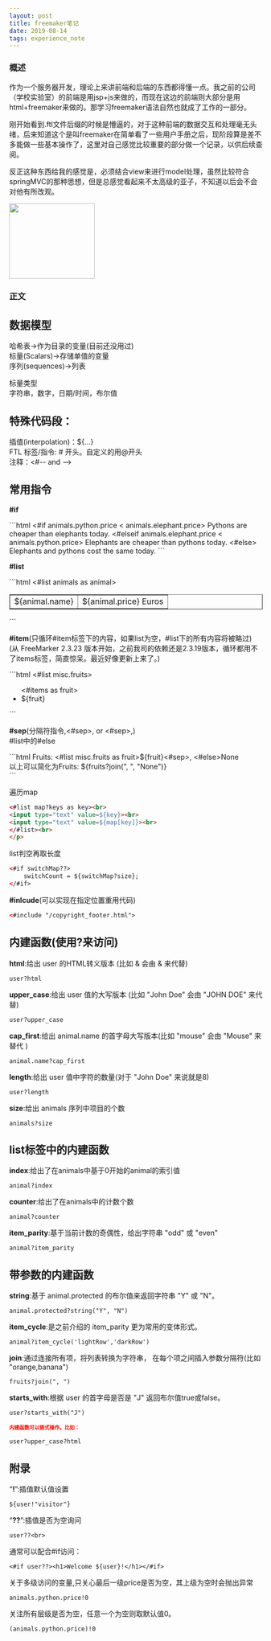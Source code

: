 ```yaml
---
layout: post
title: freemaker笔记
date: 2019-08-14
tags: experience_note
---
```

### 概述

<p>作为一个服务器开发，理论上来讲前端和后端的东西都得懂一点。我之前的公司（学校实验室）的前端是用jsp+js来做的，而现在这边的前端则大部分是用html+freemaker来做的。那学习freemaker语法自然也就成了工作的一部分。</p>
<p>刚开始看到.ftl文件后缀的时候是懵逼的，对于这种前端的数据交互和处理毫无头绪，后来知道这个是叫freemaker在简单看了一些用户手册之后，现阶段算是差不多能做一些基本操作了，这里对自己感觉比较重要的部分做一个记录，以供后续查阅。</p>
<p>反正这种东西给我的感觉是，必须结合view来进行model处理，虽然比较符合springMVC的那种思想，但是总感觉看起来不太高级的亚子，不知道以后会不会对他有所改观。</p>
<img src='https://dawn1432.github.io\images\freemaker笔记\你怎么这个亚子.png' align='margin-left' style=' width:170px;height:150px;margin:0;'/><br>

### 正文

## 数据模型

哈希表->作为目录的变量(目前还没用过)<br>
标量(Scalars)->存储单值的变量<br>
序列(sequences)->列表<br>

标量类型<br>
字符串，数字，日期/时间，布尔值<br>

## 特殊代码段：
插值(interpolation)：${...}<br>
FTL 标签/指令: # 开头。自定义的用@开头<br>
注释：<#-- and --><br>

## 常用指令
<p><strong>#if</strong></p>
```html
<#if animals.python.price < animals.elephant.price>
  Pythons are cheaper than elephants today.
<#elseif animals.elephant.price < animals.python.price>
  Elephants are cheaper than pythons today.
<#else>
  Elephants and pythons cost the same today.
</#if>
```

<p><strong>#list</strong></p>
```html
<table border=1>
  <#list animals as animal>
    <tr><td>${animal.name}<td>${animal.price} Euros
  </#list>
</table>
```

<p><strong>#item</strong>(只循环#item标签下的内容，如果list为空，#list下的所有内容将被略过)<br>
(从 FreeMarker 2.3.23 版本开始，之前我司的依赖还是2.3.19版本，循环都用不了items标签，简直惊呆。最近好像更新上来了。)</p>
```html
<#list misc.fruits>
  <ul>
	<#items as fruit>
	  <li>${fruit}
	</#items>
  </ul>
</#list>
```

<p><strong>#sep</strong>(分隔符指令,<#sep>, </#sep>  or <#sep>,)<br>
#list中的#else</p>
```html
Fruits: <#list misc.fruits as fruit>${fruit}<#sep>, <#else>None</#list><br>
以上可以简化为Fruits: ${fruits?join(", ", "None")}<br>
```

遍历map
```html
<#list map?keys as key><br>
<input type="text" value=${key}><br>
<input type="text" value=${map[key]}><br>
</#list><br>
</p>
```

list判空再取长度
```html
<#if switchMap??>
	switchCount = ${switchMap?size};
</#if>
```
<strong>#inlcude</strong>(可以实现在指定位置重用代码)
```html
<#include "/copyright_footer.html">
```

## 内建函数(使用?来访问)
<strong>html</strong>:给出 user 的HTML转义版本 (比如 & 会由 &amp; 来代替)
```
user?html
```
<strong>upper_case</strong>:给出 user 值的大写版本 (比如 "John Doe" 会由 "JOHN DOE" 来代替)
```
user?upper_case
```
<strong>cap_first</strong>:给出 animal.name 的首字母大写版本(比如 "mouse" 会由 "Mouse" 来替代 )
```
animal.name?cap_first
```
<strong>length</strong>:给出 user 值中字符的数量(对于 "John Doe" 来说就是8)
```
user?length
```
<strong>size</strong>:给出 animals 序列中项目的个数
```
animals?size
```
## list标签中的内建函数
<strong>index</strong>:给出了在animals中基于0开始的animal的索引值
```
animal?index
```
<strong>counter</strong>:给出了在animals中的计数个数
```
animal?counter
```
<strong>item_parity</strong>:基于当前计数的奇偶性，给出字符串 "odd" 或 "even"
```
animal?item_parity
```
## 带参数的内建函数
<strong>string</strong>:基于 animal.protected 的布尔值来返回字符串 "Y" 或 "N"。
```
animal.protected?string("Y", "N")
```
<strong>item_cycle</strong>:是之前介绍的 item_parity 更为常用的变体形式。
```
animal?item_cycle('lightRow','darkRow')
```
<strong>join</strong>:通过连接所有项，将列表转换为字符串， 在每个项之间插入参数分隔符(比如 "orange,banana")
```
fruits?join(", ")
```
<strong>starts_with</strong>:根据 user 的首字母是否是 "J" 返回布尔值true或false。
```
user?starts_with("J")
```
<font size="1" color="#FF0000"><strong>内建函数可以链式操作。比如：</strong></font>
```
user?upper_case?html
```

## 附录
“<strong>!</strong>”:插值默认值设置<br>
```
${user!"visitor"}
```
“<strong>??</strong>”:插值是否为空询问<br>
```
user??<br>
```
通常可以配合#if访问：
```
<#if user??><h1>Welcome ${user}!</h1></#if>
```
关于多级访问的变量,只关心最后一级price是否为空，其上级为空时会抛出异常<br>
```
animals.python.price!0 
```
关注所有层级是否为空，任意一个为空则取默认值0。
```
(animals.python.price)!0 
```
